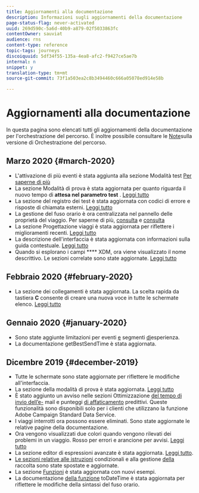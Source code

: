```yaml
---
title: Aggiornamenti alla documentazione
description: Informazioni sugli aggiornamenti della documentazione
page-status-flag: never-activated
uuid: 269d590c-5a6d-40b9-a879-02f5033863fc
contentOwner: sauviat
audience: rns
content-type: reference
topic-tags: journeys
discoiquuid: 5df34f55-135a-4ea8-afc2-f9427ce5ae7b
internal: n
snippet: y
translation-type: tm+mt
source-git-commit: 73f1a503ea2c8b3494460c666a05078ed914e58b

---
```



# Aggiornamenti alla documentazione

In questa pagina sono elencati tutti gli aggiornamenti della documentazione per l&#39;orchestrazione del percorso.
È inoltre possibile consultare le [Note](../release-notes/release-notes.md)sulla versione di Orchestrazione del percorso.

## Marzo 2020 {#march-2020}

* L&#39;attivazione di più eventi è stata aggiunta alla sezione Modalità test [Per saperne di più](../building-journeys/testing-the-journey.md#firing_events)
* La sezione Modalità di prova è stata aggiornata per quanto riguarda il nuovo tempo di **attesa nel parametro test** . [Leggi tutto](../building-journeys/testing-the-journey.md)
* La sezione del registro dei test è stata aggiornata con codici di errore e risposte di chiamata esterni. [Leggi tutto](../building-journeys/testing-the-journey.md#viewing_logs)
* La gestione del fuso orario è ora centralizzata nel pannello delle proprietà del viaggio. Per saperne di più, [consulta](../building-journeys/changing-properties.md#timezone) e [consulta](../building-journeys/timezone-management.md)
* La sezione Progettazione viaggi è stata aggiornata per riflettere i miglioramenti recenti. [Leggi tutto](../building-journeys/using-the-journey-designer.md)
* La descrizione dell&#39;interfaccia è stata aggiornata con informazioni sulla guida contestuale. [Leggi tutto](../about/user-interface.md#section_ksq_zr1_ffb)
* Quando si esplorano i campi **** XDM, ora viene visualizzato il nome descrittivo. Le sezioni correlate sono state aggiornate. [Leggi tutto](../about/user-interface.md#friendly-names-display)


## Febbraio 2020 {#february-2020}

* La sezione dei collegamenti è stata aggiornata. La scelta rapida da tastiera **C** consente di creare una nuova voce in tutte le schermate elenco. [Leggi tutto](../about/user-interface.md#section_ksq_zr1_ffb)

## Gennaio 2020 {#january-2020}

* Sono state aggiunte limitazioni per eventi [e](../datasource/adobe-experience-platform-data-source.md) segmenti [di](../functions/functioninsegment.md)esperienza.
* La documentazione [](../functions/functiongetbestsendtime.md) getBestSendTime è stata aggiornata.

## Dicembre 2019 {#december-2019}

* Tutte le schermate sono state aggiornate per riflettere le modifiche all&#39;interfaccia.
* La sezione della modalità di prova è stata aggiornata. [Leggi tutto](../building-journeys/testing-the-journey.md)
* È stato aggiunto un avviso nelle sezioni Ottimizzazione [del tempo di invio dell’e-](../building-journeys/wait-activity.md) mail e punteggi [di affaticamento](../usecase/leveraging-fatigue-scores.md) predittivi. Queste funzionalità sono disponibili solo per i clienti che utilizzano la funzione Adobe Campaign Standard Data Service.
* I viaggi interrotti ora possono essere eliminati. Sono state aggiornate le relative pagine della documentazione.
* Ora vengono visualizzati due colori quando vengono rilevati dei problemi in un viaggio. Rosso per errori e arancione per avvisi. [Leggi tutto](../about/troubleshooting.md)
* La sezione editor di espressioni avanzate è stata aggiornata. [Leggi tutto](../expression/expressionadvanced.md).
* [Le sezioni relative alle istruzioni](../expression/conditional-instruction.md) condizionali e alla gestione [della](../expression/collection-management-functions.md) raccolta sono state spostate e aggiornate.
* La sezione [Funzioni](../expression/functions.md) è stata aggiornata con nuovi esempi.
* La documentazione [della funzione](../functions/functiontodatetime.md) toDateTime è stata aggiornata per riflettere le modifiche della sintassi del fuso orario.
